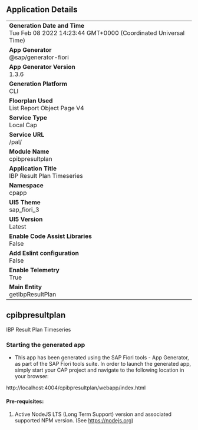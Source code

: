 ## Application Details
|               |
| ------------- |
|**Generation Date and Time**<br>Tue Feb 08 2022 14:23:44 GMT+0000 (Coordinated Universal Time)|
|**App Generator**<br>@sap/generator-fiori|
|**App Generator Version**<br>1.3.6|
|**Generation Platform**<br>CLI|
|**Floorplan Used**<br>List Report Object Page V4|
|**Service Type**<br>Local Cap|
|**Service URL**<br>/pal/
|**Module Name**<br>cpibpresultplan|
|**Application Title**<br>IBP Result Plan Timeseries|
|**Namespace**<br>cpapp|
|**UI5 Theme**<br>sap_fiori_3|
|**UI5 Version**<br>Latest|
|**Enable Code Assist Libraries**<br>False|
|**Add Eslint configuration**<br>False|
|**Enable Telemetry**<br>True|
|**Main Entity**<br>getIbpResultPlan|

## cpibpresultplan

IBP Result Plan Timeseries

### Starting the generated app

-   This app has been generated using the SAP Fiori tools - App Generator, as part of the SAP Fiori tools suite.  In order to launch the generated app, simply start your CAP project and navigate to the following location in your browser:

http://localhost:4004/cpibpresultplan/webapp/index.html

#### Pre-requisites:

1. Active NodeJS LTS (Long Term Support) version and associated supported NPM version.  (See https://nodejs.org)


